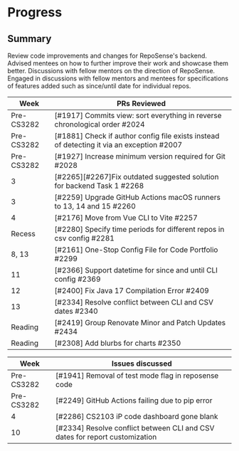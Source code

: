 # Progress

## Summary 
Review code improvements and changes for RepoSense's backend.
Advised mentees on how to further improve their work and showcase them better.
Discussions with fellow mentors on the direction of RepoSense.
Engaged in discussions with fellow mentors and mentees for specifications of features added such as since/until date for individual repos.

| Week | PRs Reviewed |
| --- | --- |
| Pre-CS3282 | [#1917] Commits view: sort everything in reverse chronological order #2024 
| Pre-CS3282 | [#1881] Check if author config file exists instead of detecting it via an exception #2007 
| Pre-CS3282 | [#1927] Increase minimum version required for Git #2028 
| 3 | [#2265][#2267]Fix outdated suggested solution for backend Task 1 #2268 
| 3 | [#2259] Upgrade GitHub Actions macOS runners to 13, 14 and 15 #2260
| 4 | [#2176] Move from Vue CLI to Vite #2257
| Recess | [#2280] Specify time periods for different repos in csv config #2281 
| 8, 13 | [#2161] One-Stop Config File for Code Portfolio #2299 
| 11 | [#2366] Support datetime for since and until CLI config #2369 
| 12 | [#2400] Fix Java 17 Compilation Error #2409 
| 13 | [#2334] Resolve conflict between CLI and CSV dates #2340 
| Reading | [#2419] Group Renovate Minor and Patch Updates #2434 
| Reading | [#2308] Add blurbs for charts #2350 

| Week | Issues discussed |
| --- | --- |
| Pre-CS3282 | [#1941] Removal of test mode flag in reposense code
| Pre-CS3282 | [#2249] GitHub Actions failing due to pip error
| 4 | [#2286] CS2103 iP code dashboard gone blank
| 10 | [#2334] Resolve conflict between CLI and CSV dates for report customization
